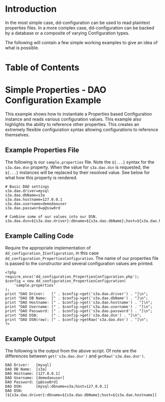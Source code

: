 # Introduction #

In the most simple case, dd-configuration can be used to read plaintext properties files. In a more complex case, dd-configuration can be backed by a database or a composite of varying Configuration types.

The following will contain a few simple working examples to give an idea of what is possible.

# Table of Contents #



# Simple Properties - DAO Configuration Example #

This example shows how to instantiate a Properties based Configuration instance and reads various configuration values. This example also highlights the ability to reference other properties. This creates an extremely flexible configuration syntax allowing configurations to reference themselves.

## Example Properties File ##

The following is our `sample.properties` file. Note the `${...}` syntax for the `s3a.dao.dsn` property. When the value for `s3a.dao.dsn` is requested, the `${...}` instances will be replaced by their resolved value. See below for what how this property is rendered.

```
# Basic DAO settings
s3a.dao.driver=mysql
s3a.dao.dbName=s3a
s3a.dao.hostname=127.0.0.1
s3a.dao.username=demodaouser
s3a.dao.password=p@ssw0rd

# Combine some of our values into our DSN.
s3a.dao.dsn=${s3a.dao.driver}:dbname=${s3a.dao.dbName};host=${s3a.dao.hostname}
```

## Example Calling Code ##

Require the appropriate implementation of `dd_configuration_IConfiguration`, in this case `dd_configuration_PropertiesConfiguration`. The name of our properties file is passed to the constructor and several configuration values are printed.

```
<?php
require_once('dd_configuration_PropertiesConfiguration.php');
$config = new dd_configuration_PropertiesConfiguration(
    'sample.properties'
);
print "DAO Driver:   [" . $config->get('s3a.dao.driver') . "]\n";
print "DAO DB Name:  [" . $config->get('s3a.dao.dbName') . "]\n";
print "DAO Hostname: [" . $config->get('s3a.dao.hostname') . "]\n";
print "DAO Username: [" . $config->get('s3a.dao.username') . "]\n";
print "DAO Password: [" . $config->get('s3a.dao.password') . "]\n";
print "DAO DSN:      [" . $config->get('s3a.dao.dsn') . "]\n";
print "DAO DSN(raw): [" . $config->getRaw('s3a.dao.dsn') . "]\n";
?>
```

## Example Output ##

The following is the output from the above script. Of note are the differences between `get('s3a.dao.dsn')` and `getRaw('s3a.dao.dsn')`.

```
DAO Driver:   [mysql]
DAO DB Name:  [s3a]
DAO Hostname: [127.0.0.1]
DAO Username: [demodaouser]
DAO Password: [p@ssw0rd]
DAO DSN:      [mysql:dbname=s3a;host=127.0.0.1]
DAO DSN:      [${s3a.dao.driver}:dbname=${s3a.dao.dbName};host=${s3a.dao.hostname}]
```
